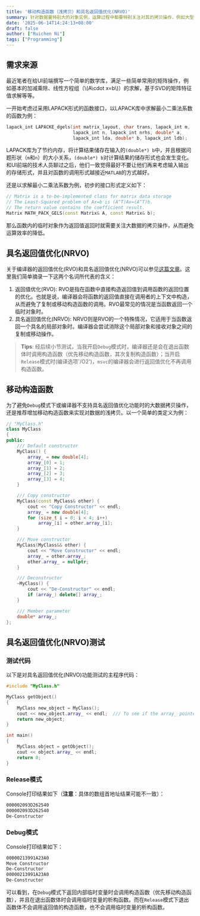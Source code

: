 ```yaml
---
title: '移动构造函数（浅拷贝）和具名返回值优化(NRVO)'
summary: 针对数据量特别大的对象实例，运算过程中都要特别关注对其的拷贝操作，例如大型矩阵的乘法运算\\(A_{r \times s}\cdot B_{s \times t}\\) 等等。出于代码的复用性考虑，我们会将这些运算封装成函数调用。在C++新标准前，通常的做法是将对象实例通过形参列表将引用或者指针传入以避免大数据的拷贝操作，在C++17新标准之后，我们可以采用C++编译器的具名返回值优化(NRVO)功能，并搭配浅拷贝的移动构造函数来避免大数据的拷贝操作。
date: '2025-06-14T14:24:13+08:00'
draft: false
author: ["Ruichen Ni"]
tags: ["Programming"]
---
```


## 需求来源
最近笔者在给UI前端撰写一个简单的数学库，满足一些简单常用的矩阵操作，例如基本的加减乘除、线性方程组（\\(A\cdot x=b\\)）的求解，基于SVD的矩阵特征值求解等等。

一开始考虑过采用LAPACK形式的函数接口，以LAPACK库中求解最小二乘法系数的函数为例：
```cpp
lapack_int LAPACKE_dgels(int matrix_layout, char trans, lapack_int m,
                         lapack_int n, lapack_int nrhs, double* a,
                         lapack_int lda, double* b, lapack_int ldb);
```
LAPACK库为了节约内存，将计算结果储存在输入的`(double*) b`中，并且根据问题形状（`m`和`n`）的大小关系，`(double*) b`对计算结果的储存形式也会发生变化。和UI前端的技术人员聊过之后，他们一致觉得最好不要让他们再来考虑输入输出的存储形式，并且对函数的调用形式越接近`MATLAB`的方式越好。

还是以求解最小二乘法系数为例，初步的接口形式定义如下：
```cpp
// Matrix is a to-be-implemented class for matrix data storage
// The Least-Squared problem of Ax=b is (A^T)Ax=(A^T)b. 
// The return value contains the coefficient result.
Matrix MATH_PACK_GELS(const Matrix& A, const Matrix& b);
```
那么函数内的临时对象作为返回值返回时就需要关注大数据的拷贝操作，从而避免运算效率的降低。

## 具名返回值优化(NRVO)
关于编译器的返回值优化(RVO)和具名返回值优化(NRVO)可以参见[这篇文章](https://pvs-studio.com/en/blog/terms/6516/)。这里我们简单摘录一下这两个名词所代表的含义：

1. 返回值优化(RVO): RVO是指在函数中直接构造返回值到调用函数的返回位置的优化。也就是说，编译器会将函数的返回值直接在调用者的上下文中构造，从而避免了复制或移动构造函数的调用。RVO最常见的情况是当函数返回一个临时对象时。
2. 具名返回值优化(NRVO):  NRVO则是RVO的一个特殊情况，它适用于当函数返回一个具名的局部对象时。编译器会尝试消除这个局部对象和接收对象之间的复制或移动操作。

> <b>Tips</b>: 经后续小节测试，当我开启`Debug`模式时，编译器还是会在退出函数体时调用构造函数（优先移动构造函数，其次复制构造函数）；当开启`Release`模式时(编译选项'/O2')，`msvc`的编译器会进行返回值优化不再调用构造函数。

## 移动构造函数
为了避免`Debug`模式下或编译器不支持具名返回值优化功能时的大数据拷贝操作，还是推荐增加移动构造函数来实现对数据的浅拷贝。以一个简单的类定义为例：
```cpp
// "MyClass.h"
class MyClass
{
public:
    /// Default constructor
	MyClass() {
		array_ = new double[4];
		array_[0] = 1;
		array_[1] = 2;
		array_[2] = 3;
		array_[3] = 4;
	}

    /// Copy constructor
	MyClass(const MyClass& other) {
		cout << "Copy Constructor" << endl;
		array_ = new double[4];
		for (size_t i = 0; i < 4; i++)
			array_[i] = other.array_[i];
	}

    /// Move constructor
	MyClass(MyClass&& other) {
		cout << "Move Constructor" << endl;
		array_ = other.array_;
		other.array_ = nullptr;
	}

    /// Deconstructor
	~MyClass() { 
		cout << "De-Constructor" << endl;
        if (array_) delete[] array_; 
	}

    /// Member parameter
	double* array_;
};
```

## 具名返回值优化(NRVO)测试
### 测试代码
以下是对具名返回值优化(NRVO)功能测试的主程序代码：
```cpp
#include "MyClass.h"

MyClass getObject()
{
	MyClass new_object = MyClass();
	cout << new_object.array_ << endl;  /// To see if the array_ pointer is shallow copied
	return new_object;
}

int main()
{
    MyClass object = getObject();
	cout << object.array_ << endl;
    return 0;
}
```

### Release模式
Console打印结果如下（<b>注意</b>：具体的数组首地址结果可能不一致）：
```bash
000002093D262540
000002093D262540
De-Constructor
```

### Debug模式
Console打印结果如下：
```bash
00000213991A23A0
Move Constructor
De-Constructor
00000213991A23A0
De-Constructor
```

可以看到，在`Debug`模式下返回内部临时变量时会调用构造函数（优先移动构造函数），并且在退出函数体时会调用临时变量的析构函数。而在`Release`模式下退出函数体不会调用返回值的构造函数，也不会调用临时变量的析构函数。